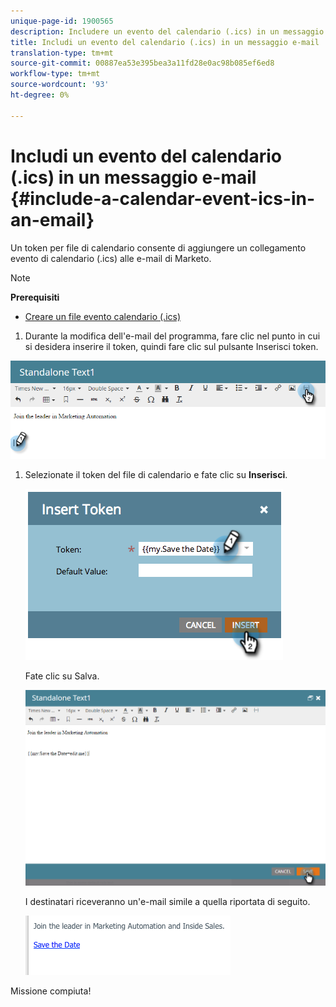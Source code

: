 ```yaml
---
unique-page-id: 1900565
description: Includere un evento del calendario (.ics) in un messaggio e-mail - Documenti Marketo - Documentazione del prodotto
title: Includi un evento del calendario (.ics) in un messaggio e-mail
translation-type: tm+mt
source-git-commit: 00887ea53e395bea3a11fd28e0ac98b085ef6ed8
workflow-type: tm+mt
source-wordcount: '93'
ht-degree: 0%

---
```



# Includi un evento del calendario (.ics) in un messaggio e-mail {#include-a-calendar-event-ics-in-an-email}

Un token per file di calendario consente di aggiungere un collegamento evento di calendario (.ics) alle e-mail di Marketo.

>[!NOTE]
>
>**Prerequisiti**
>
>* [Creare un file evento calendario (.ics)](create-a-calendar-event-ics-file.md)

>



1. Durante la modifica dell&#39;e-mail del programma, fare clic nel punto in cui si desidera inserire il token, quindi fare clic sul pulsante Inserisci token.

![](assets/one-6.png)

1. Selezionate il token del file di calendario e fate clic su **Inserisci**.

   ![](assets/image2014-9-11-16-3a53-3a30.png)

   Fate clic su Salva.

   ![](assets/three-5.png)

   I destinatari riceveranno un&#39;e-mail simile a quella riportata di seguito.

   ![](assets/image2014-9-11-16-3a53-3a48.png)

Missione compiuta!
